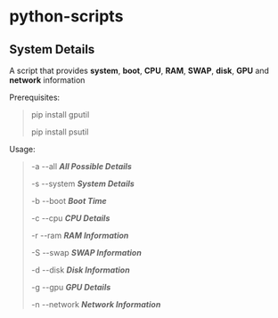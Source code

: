 # python-scripts

## System Details
A script that provides **system**, **boot**, **CPU**, **RAM**, **SWAP**, **disk**, **GPU** and **network** information

Prerequisites:
> pip install gputil
>
> pip install psutil

Usage:
> -a --all     **_All Possible Details_**
>
>-s --system   **_System Details_**
>
>-b --boot     **_Boot Time_**
>
>-c --cpu      **_CPU Details_**
>
>-r --ram      **_RAM Information_**
>
>-S --swap     **_SWAP Information_**
>
>-d --disk     **_Disk Information_**
>
>-g --gpu      **_GPU Details_**
>
>-n --network  **_Network Information_**
